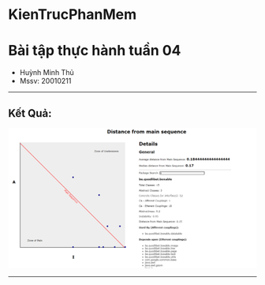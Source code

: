 # KienTrucPhanMem
# Bài tập thực hành tuần 04
- Huỳnh Minh Thủ
- Mssv: 20010211
<hr>

## Kết Quả:
<p>
<img src="img/ketqua.png">
</p>
<hr>

